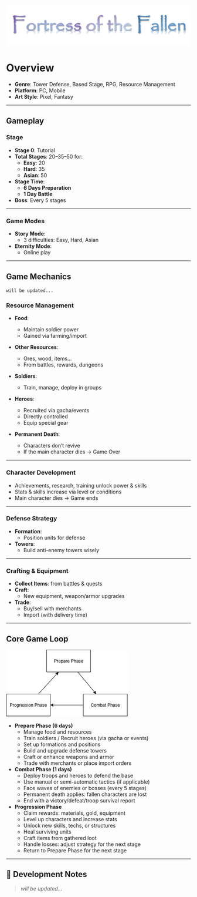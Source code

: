 ![Fortress of the Fallen](https://github.com/fortress-of-the-fallen/FotF-GDD/blob/main/assets/FotF.png)

# Overview

- **Genre**: Tower Defense, Based Stage, RPG, Resource Management  
- **Platform**: PC, Mobile  
- **Art Style**: Pixel, Fantasy  

---

## Gameplay

### Stage

- **Stage 0**: Tutorial  
- **Total Stages**: 20–35–50 for:
  - **Easy**: 20
  - **Hard**: 35
  - **Asian**: 50  
- **Stage Time**:
  - **6 Days Preparation**
  - **1 Day Battle**
- **Boss**: Every 5 stages

---

### Game Modes

- **Story Mode**:
  - 3 difficulties: Easy, Hard, Asian  
- **Eternity Mode**:
  - Online play

---

## Game Mechanics
    will be updated...
### Resource Management

- **Food**:
  - Maintain soldier power
  - Gained via farming/import

- **Other Resources**:
  - Ores, wood, items…
  - From battles, rewards, dungeons

- **Soldiers**:
  - Train, manage, deploy in groups

- **Heroes**:
  - Recruited via gacha/events
  - Directly controlled
  - Equip special gear

- **Permanent Death**:
  - Characters don’t revive
  - If the main character dies → Game Over

---

### Character Development

- Achievements, research, training unlock power & skills  
- Stats & skills increase via level or conditions  
- Main character dies → Game ends  

---

### Defense Strategy

- **Formation**:
  - Position units for defense
- **Towers**:
  - Build anti-enemy towers wisely

---

### Crafting & Equipment

- **Collect Items**: from battles & quests  
- **Craft**:
  - New equipment, weapon/armor upgrades  
- **Trade**:
  - Buy/sell with merchants
  - Import (with delivery time)

---

## Core Game Loop

![Core Game Loop](https://github.com/fortress-of-the-fallen/FotF-GDD/blob/main/assets/GameLoop.png)

- **Prepare Phase (6 days)**
    - Manage food and resources
    - Train soldiers / Recruit heroes (via gacha or events)
    - Set up formations and positions
    - Build and upgrade defense towers
    - Craft or enhance weapons and armor
    - Trade with merchants or place import orders
- **Combat Phase (1 days)**
    - Deploy troops and heroes to defend the base
    - Use manual or semi-automatic tactics (if applicable)
    - Face waves of enemies or bosses (every 5 stages)
    - Permanent death applies: fallen characters are lost
    - End with a victory/defeat/troop survival report
- **Progression Phase**
    - Claim rewards: materials, gold, equipment
    - Level up characters and increase stats
    - Unlock new skills, techs, or structures
    - Heal surviving units
    - Craft items from gathered loot
    - Handle losses: adjust strategy for the next stage
    - Return to Prepare Phase for the next stage
---

## 🚧 Development Notes

> _will be updated…_
